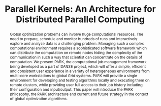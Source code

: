 ---
title: 'Parallel Kernels: An Architecture for Distributed Parallel Computing'
abstract: |
  Global optimization problems can involve huge computational resources. The need to prepare, schedule and monitor hundreds of runs and interactively explore and analyze data is a challenging problem. Managing such a complex computational environment requires a sophisticated software framework which can distribute the computation on remote nodes hiding the complexity of the communication in such a way that scientist can concentrate on the details of computation. We present PARK, the computational job management framework being developed as a part of DANSE project, which will offer a simple, efficient and consistent user experience in a variety of heterogeneous environments from multi-core workstations to global Grid systems. PARK will provide a single environment for developing and testing algorithms locally and executing them on remote clusters, while providing user full access to their job history including their configuration and input/output. This paper will introduce the PARK philosophy, the PARK architecture and current and future strategy in the context of global optimization algorithms.
---